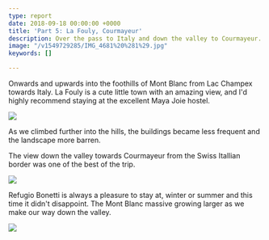 ```yaml
---
type: report
date: 2018-09-18 00:00:00 +0000
title: 'Part 5: La Fouly, Courmayeur'
description: Over the pass to Italy and down the valley to Courmayeur.
image: "/v1549729285/IMG_4681%20%281%29.jpg"
keywords: []

---
```

Onwards and upwards into the foothills of Mont Blanc from Lac Champex towards Italy. La Fouly is a cute little town with an amazing view, and I'd highly recommend staying at the excellent Maya Joie hostel.

![](https://res.cloudinary.com/wildernessprime/image/upload/w_800,dpr_auto/v1549729130/IMG_4609%20%281%29.jpg)

As we climbed further into the hills, the buildings became less frequent and the landscape more barren.

The view down the valley towards Courmayeur from the Swiss Itallian border was one of the best of the trip.

![](https://res.cloudinary.com/wildernessprime/image/upload/w_800,dpr_auto/v1549729285/IMG_4681%20%281%29.jpg)

Refugio Bonetti is always a pleasure to stay at, winter or summer and this time it didn't disappoint. The Mont Blanc massive growing larger as we make our way down the valley.

![](https://res.cloudinary.com/wildernessprime/image/upload/w_800,dpr_auto/v1549729460/IMG_4713.jpg)